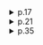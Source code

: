 <details>
    <summary>p.17</summary>

1. 문제를 풀기 위한 단계적인 절차는 ____이다. **(알고리즘)**
2. 알고리즘을 기술하기 위한 방법에는 자연어, 흐름도, ____, 프로그래밍 언어가 있다. **(의사코드)**
3. 알고리즘이 되기 위한 조건이 아닌 것은? **(④반복성)**

</details>

<details>
    <summary>p.21</summary>

1. 자료형은 객체(object)와 이 객체간의 ____(operation)의 집합으로 정의된다. **(연산)**
2. ____ 자료형(abstract data type)은 객체와 연산들의 명세가 구현으로부터 분리된 자료형을 말한다. **(추상)**
3. Nat_No 추상 자료형에 is_greater(x, y) 연산을 추가하여 보자.
```
Nat_No is_greater(x,y) ::= if (x>y) return x <br>
                           else return y
```

</details>

<details>
    <summary>p.35</summary>

1. 다음의 시간 복잡도 함수를 빅오 표기법으로 표시하라. <br>
① 9n^2+8n+1 **(O(n^2))** <br>
② n!+2^n **(O(n!))** <br>
③ n^2+nlog2n+1 **(O(n^2))** <br>
④ i=1 ~ i=n에서 i^2의 합 **(O(n^3))**

</details>
